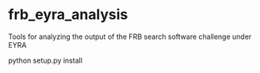 # frb_eyra_analysis
Tools for analyzing the output of the FRB search software challenge under EYRA

python setup.py install
